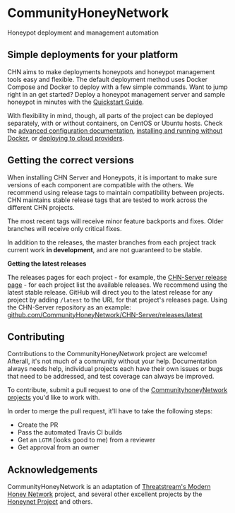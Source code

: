 CommunityHoneyNetwork
=====================

Honeypot deployment and management automation

## Simple deployments for your platform

CHN aims to make deployments honeypots and honeypot management tools easy and flexible. The default deployment method uses Docker Compose and Docker to deploy with a few simple commands.  Want to jump right in an get started?  Deploy a honeypot management server and sample honeypot in minutes with the [Quickstart Guide](quickstart.md).

With flexibility in mind, though, all parts of the project can be deployed separately, with or without containers, on CentOS or Ubuntu hosts.  Check the [advanced configuration documentation](config.md), [installing and running without Docker](nondocker.md), or [deploying to cloud providers](cloud.md).


## Getting the correct versions
When installing CHN Server and Honeypots, it is important to make sure versions of each component are compatible with the others.  We recommend using release tags to maintain compatibility between projects.  CHN maintains stable release tags that are tested to work across the different CHN projects.

The most recent tags will receive minor feature backports and fixes. Older branches will receive only critical fixes.

In addition to the releases, the master branches from each project track current work **in development**, and are not guaranteed to be stable.

**Getting the latest releases**

The releases pages for each project - for example, the [CHN-Server release page](https://github.com/CommunityHoneyNetwork/CHN-Server/releases) - for each project list the available releases.  We recommend using the latest stable release. GitHub will direct you to the latest release for any project by adding `/latest` to the URL for that project's releases page.  Using the CHN-Server repository as an example: [github.com/CommunityHoneyNetwork/CHN-Server/releases/latest](https://github.com/CommunityHoneyNetwork/CHN-Server/releases/latest)

## Contributing

Contributions to the CommunityHoneyNetwork project are welcome!  Afterall, it's not much of a community without your help.  Documentation always needs help, individual projects each have their own issues or bugs that need to be addressed, and test coverage can always be improved.

To contribute, submit a pull request to one of the [CommunityhoneyNetwork projects](https://github.com/CommunityHoneyNetwork) you'd like to work with. 

In order to merge the pull request, it'll have to take the following steps:

* Create the PR
* Pass the automated Travis CI builds
* Get an `LGTM` (looks good to me) from a reviewer
* Get approval from an owner

## Acknowledgements

CommunityHoneyNetwork is an adaptation of [Threatstream's Modern Honey Network](https://threatstream.github.io/mhn/) project, and several other excellent projects by the [Honeynet Project](https://www.honeynet.org/) and others. 
